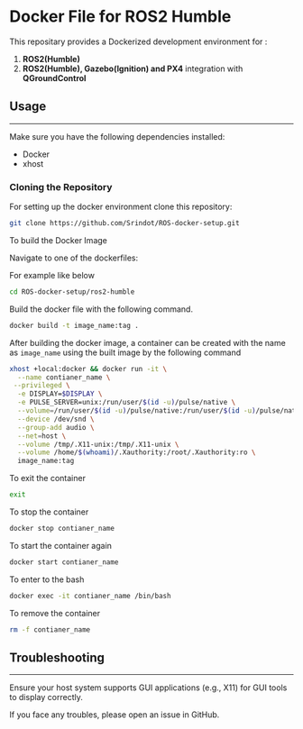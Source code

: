 # Docker File for ROS2 Humble

This repositary provides a Dockerized development environment for :

1. **ROS2(Humble)**
2. **ROS2(Humble), Gazebo(Ignition) and PX4** integration with **QGroundControl**


## **Usage**

____

Make sure you have the following dependencies installed:
- Docker
- xhost


### Cloning the Repository

For setting up the docker environment clone this repository:

```bash
git clone https://github.com/Srindot/ROS-docker-setup.git
```


To build the Docker Image

Navigate to one of the dockerfiles:

For example like below
```bash
cd ROS-docker-setup/ros2-humble
```

Build the docker file with the following command.

```bash
docker build -t image_name:tag .
```

After building the docker image, a container can be created with the name as `image_name` using the built image by the following command

```bash
xhost +local:docker && docker run -it \
  --name contianer_name \
 --privileged \
  -e DISPLAY=$DISPLAY \
  -e PULSE_SERVER=unix:/run/user/$(id -u)/pulse/native \
  --volume=/run/user/$(id -u)/pulse/native:/run/user/$(id -u)/pulse/native \
  --device /dev/snd \
  --group-add audio \
  --net=host \
  --volume /tmp/.X11-unix:/tmp/.X11-unix \
  --volume /home/$(whoami)/.Xauthority:/root/.Xauthority:ro \
  image_name:tag

```

To exit the container

```bash
exit
```

To stop the container

```bash
docker stop contianer_name
```

To start the container again

```bash
docker start contianer_name 
```

To enter to the bash

```bash
docker exec -it contianer_name /bin/bash
```

To remove the container

```bash
rm -f contianer_name
```


## Troubleshooting
___

Ensure your host system supports GUI applications (e.g., X11) for GUI tools to display correctly.

If you face any troubles, please open an issue in GitHub.
